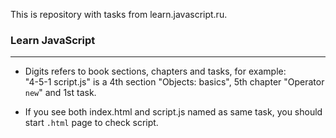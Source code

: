 This is repository with tasks from learn.javascript.ru.

### Learn JavaScript

---

+ Digits refers to book sections, chapters and tasks, for example:<br/>
"4-5-1 script.js" is a 4th section "Objects: basics", 5th chapter "Operator `new`" and 1st task.

+ If you see both index.html and script.js named as same task, you should start `.html` page to check script.